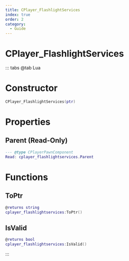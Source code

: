 ```yaml
---
title: CPlayer_FlashlightServices
index: true
order: 2
category:
  - Guide
---
```


# CPlayer_FlashlightServices

::: tabs
@tab Lua
# Constructor
```lua
CPlayer_FlashlightServices(ptr)
```
# Properties
## Parent (Read-Only)
```lua
--- @type CPlayerPawnComponent
Read: cplayer_flashlightservices.Parent
```
# Functions
## ToPtr
```lua
@returns string
cplayer_flashlightservices:ToPtr()
```
## IsValid
```lua
@returns bool
cplayer_flashlightservices:IsValid()
```

:::